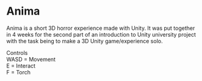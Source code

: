 # Anima  

Anima is a short 3D horror experience made with Unity. It was put together in 4 weeks for the second part of an introduction to Unity university project with the task being to make a 3D Unity game/experience solo.

Controls  
WASD = Movement  
E = Interact  
F = Torch  
